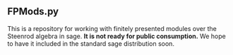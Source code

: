 ## FPMods.py

This is a repository for working with finitely presented modules over the
Steenrod algebra in sage. **It is not ready for public consumption.** We
hope to have it included in the standard sage distribution soon.
